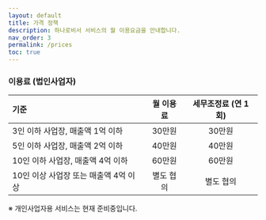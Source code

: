 ```yaml
---
layout: default
title: 가격 정책
description: 하나로비서 서비스의 월 이용요금을 안내합니다.
nav_order: 3
permalink: /prices
toc: true
---
```



### 이용료 (법인사업자)

| 기준 | 월 이용료 | 세무조정료 (연 1회) |
|:--------|:--------:|:--------:|
| 3인 이하 사업장, 매출액 1억 이하 | 30만원 | 30만원 |
| 5인 이하 사업장, 매출액 2억 이하 | 40만원 | 40만원 |
| 10인 이하 사업장, 매출액 4억 이하 | 60만원 | 60만원 |
| 10인 이상 사업장 또는 매출액 4억 이상 | 별도 협의 | 별도 협의 |

※ 개인사업자용 서비스는 현재 준비중입니다.
